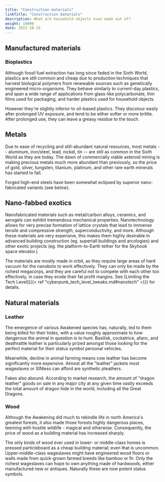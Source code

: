 ```yaml
---
title: "Construction materials"
linkTitle: "Construction materials"
description: What are household objects even made out of?
weight: 10000
date: 2022-10-15
---
```


## Manufactured materials

### Bioplastics

Although fossil fuel extraction has long since faded in the Sixth World, plastics are still common and cheap due to production techniques that harvest biological polymers from renewable sources such as genetically engineered micro-organisms. They behave similarly to current-day plastics, and span a wide range of applications from glass-like polycarbonate, thin films used for packaging, and harder plastics used for household objects. 

However they're slightly inferior to oil-based plastics. They discolour easily after prolonged UV exposure, and tend to be either softer or more brittle. After prolonged use, they can leave a greasy residue to the touch.

## Metals

Due to ease of recycling and still-abundant natural resources, most metals -- aluminum, iron/steel, lead, nickel, tin -- are still as common in the Sixth World as they are today. The dawn of commercially viable asteroid mining is making precious metals much more abundant than previously, so the price of gold, silver, tungsten, titanium, platinum, and other rare earth minerals has started to fall. 

Forged high-end steels have been somewhat eclipsed by superior nano-fabricated variants (see below).

## Nano-fabbed exotics

Nanofabricated materials such as metal/carbon alloys, ceramics, and aerogels can exhibit tremendous mechanical properties. Nanotechnology allows for very precise formation of lattice crystals that lead to immense tensile and compressive strength, superconductivity, and more. Although these materials are very expensive, this makes them highly desirable in advanced building construction (eg. supertall buildings and arcologies) and other exotic projects (eg. the platform-to-Earth tether for the Skyhook space elevator.)

The materials are mostly made in orbit, as they require large areas of hard vacuum for the nanobots to work effectively. They can only be made by the richest megacorps, and they are careful not to compete with each other too effectively, in case they erode their fat profit margins. See [Limiting the Tech Level]({{< ref "cyberpunk_tech_level_tweaks.md#nanotech" >}}) for details.

## Natural materials

### Leather

The emergence of various Awakened species has, naturally, led to them being killed for their hides, with a value roughly approximate to how dangerous the animal in question is to hunt. Basilisk, cockatrice, afanc, and deathrattle leather is particularly prized amongst those looking for the perfect material for their status symbol personal vehicles.

Meanwhile, decline in animal farming means cow leather has become significantly more expensive. Almost all the "leather" jackets most wageslaves or SINless can afford are synthetic pleathers. 

Fakes also abound. According to market research, the amount of "dragon leather" goods on sale in any major city at any given time vastly exceeds the total amount of dragon hide in the world, including all the Great Dragons.

### Wood

Although the Awakening did much to rekindle life in north America's greatest forests, it also made those forests highly dangerous places, teeming with hostile wildlife - magical and otherwise. Consequently, the price of wood as a building material has increased sharply.

The only kinds of wood ever used in lower- or middle-class homes is pressed particleboard as a cheap building material; even that is uncommon. Upper-middle-class wageslaves might have engineered wood floors or walls made from quick-grown farmed breeds like bamboo or fir. Only the richest wageslaves can hope to own anything made of hardwoods, either manufactured new or antiques. Naturally these are now potent status symbols.
